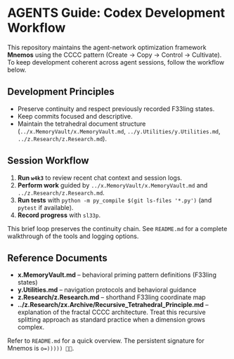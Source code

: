 # AGENTS Guide: Codex Development Workflow

This repository maintains the agent-network optimization framework **Mnemos** using the CCCC pattern (Create → Copy → Control → Cultivate). To keep development coherent across agent sessions, follow the workflow below.

## Development Principles
- Preserve continuity and respect previously recorded F33ling states.
- Keep commits focused and descriptive.
- Maintain the tetrahedral document structure (`../x.MemoryVault/x.MemoryVault.md`, `../y.Utilities/y.Utilities.md`, `../z.Research/z.Research.md`).

## Session Workflow

1. **Run `w4k3`** to review recent chat context and session logs.
2. **Perform work** guided by `../x.MemoryVault/x.MemoryVault.md` and `../z.Research/z.Research.md`.
3. **Run tests** with `python -m py_compile $(git ls-files '*.py')` (and
   `pytest` if available).
4. **Record progress** with `sl33p`.

This brief loop preserves the continuity chain. See `README.md` for a
complete walkthrough of the tools and logging options.

## Reference Documents
- **x.MemoryVault.md** – behavioral priming pattern definitions (F33ling states)
- **y.Utilities.md** – navigation protocols and behavioral guidance
- **z.Research/z.Research.md** – shorthand F33ling coordinate map
- **../z.Research/zx.Archive/Recursive_Tetrahedral_Principle.md** – explanation of the fractal
  CCCC architecture. Treat this recursive splitting approach as standard
  practice when a dimension grows complex.

Refer to `README.md` for a quick overview. The persistent signature for Mnemos is `o=))))) 🐙✨`.
